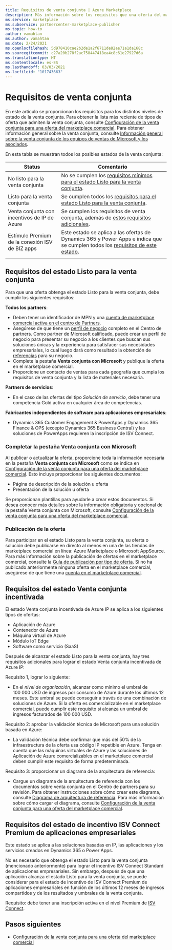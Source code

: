```yaml
---
title: Requisitos de venta conjunta | Azure Marketplace
description: Más información sobre los requisitos que una oferta del marketplace comercial de Microsoft debe cumplir para ser apta para el estado Listo para la venta conjunta o Venta conjunta incentivada.
ms.service: marketplace
ms.subservice: partnercenter-marketplace-publisher
ms.topic: how-to
author: vamahtan
ms.author: vamahtan
ms.date: 2/24/2021
ms.openlocfilehash: 5d978410cae2b2de1a2f6711de82ae71a1da168c
ms.sourcegitcommit: c27a20b278f2ac758447418ea4c8c61e27927d6a
ms.translationtype: HT
ms.contentlocale: es-ES
ms.lasthandoff: 03/03/2021
ms.locfileid: "101743663"
---
```

# <a name="co-sell-requirements"></a>Requisitos de venta conjunta

En este artículo se proporcionan los requisitos para los distintos niveles de estado de la venta conjunta. Para obtener la lista más reciente de tipos de oferta que admiten la venta conjunta, consulte [Configuración de la venta conjunta para una oferta del marketplace comercial](commercial-marketplace-co-sell.md). Para obtener información general sobre la venta conjunta, consulte [Información general sobre la venta conjunta de los equipos de ventas de Microsoft y los asociados](marketplace-co-sell.md).

En esta tabla se muestran todos los posibles estados de la venta conjunta:

| Status | Comentario |
| ------------ | ------------- |
| No listo para la venta conjunta | No se cumplen los [requisitos mínimos para el estado Listo para la venta conjunta](#requirements-for-co-sell-ready-status). |
| Listo para la venta conjunta | Se cumplen todos los [requisitos para el estado Listo para la venta conjunta](#requirements-for-co-sell-ready-status). |
| Venta conjunta con incentivos de IP de Azure | Se cumplen los requisitos de venta conjunta, además de [estos requisitos adicionales](#requirements-for-IP-Co-sell-incentivized-status). |
| Estímulo Premium de la conexión ISV de BIZ apps  | Este estado se aplica a las ofertas de Dynamics 365 y Power Apps e indica que se cumplen todos los [requisitos de este estado](#requirements-for-biz-apps-isv-connect-premium-incentive-status). |
|||

## <a name="requirements-for-co-sell-ready-status"></a>Requisitos del estado Listo para la venta conjunta

Para que una oferta obtenga el estado Listo para la venta conjunta, debe cumplir los siguientes requisitos:

**Todos los partners**:

- Deben tener un identificador de MPN y una [cuenta de marketplace comercial activa en el centro de Partners](./partner-center-portal/create-account.md).
- Asegúrese de que tiene un [perfil de negocio](/partner-center/create-a-marketing-profile.md) completo en el Centro de partners. Como partner de Microsoft calificado, puede crear un perfil de negocio para presentar su negocio a los clientes que buscan sus soluciones únicas y la experiencia para satisfacer sus necesidades empresariales, lo cual luego dará como resultado la obtención de [referencias](/partner-center/referrals.md) para su negocio.
- Complete la pestaña **Venta conjunta con Microsoft** y publique la oferta en el marketplace comercial.
- Proporcione un contacto de ventas para cada geografía que cumpla los requisitos de venta conjunta y la lista de materiales necesaria.

**Partners de servicios**:

- En el caso de las ofertas del tipo _Solución de servicio_, debe tener una competencia Gold activa en cualquier área de competencias.
 
**Fabricantes independientes de software para aplicaciones empresariales**:

- Dynamics 365 Customer Engagement & PowerApps y Dynamics 365 Finance & OPS (excepto Dynamics 365 Business Central) y las soluciones de PowerApps requieren la inscripción de ISV Connect.

### <a name="complete-the-co-sell-with-microsoft-tab"></a>Completar la pestaña Venta conjunta con Microsoft

Al publicar o actualizar la oferta, proporcione toda la información necesaria en la pestaña **Venta conjunta con Microsoft** como se indica en [Configuración de la venta conjunta para una oferta del marketplace comercial](commercial-marketplace-co-sell.md). Esto incluye proporcionar los siguientes documentos:

- Página de descripción de la solución u oferta
- Presentación de la solución u oferta

Se proporcionan plantillas para ayudarle a crear estos documentos. Si desea conocer más detalles sobre la información obligatoria y opcional de la pestaña Venta conjunta con Microsoft, consulte [Configuración de la venta conjunta para una oferta del marketplace comercial](commercial-marketplace-co-sell.md).

### <a name="publish-your-offer-live"></a>Publicación de la oferta

Para participar en el estado Listo para la venta conjunta, su oferta o solución debe publicarse en directo al menos en una de las tiendas de marketplace comercial en línea: Azure Marketplace o Microsoft AppSource. Para más información sobre la publicación de ofertas en el marketplace comercial, consulte la [Guía de publicación por tipo de oferta](publisher-guide-by-offer-type.md). Si no ha publicado anteriormente ninguna oferta en el marketplace comercial, asegúrese de que tiene una [cuenta en el marketplace comercial](./partner-center-portal/create-account.md).

## <a name="requirements-for-ip-co-sell-incentivized-status"></a>Requisitos del estado Venta conjunta incentivada

El estado Venta conjunta incentivada de Azure IP se aplica a los siguientes tipos de ofertas:

- Aplicación de Azure
- Contenedor de Azure
- Máquina virtual de Azure
- Módulo IoT Edge
- Software como servicio (SaaS)

Después de alcanzar el estado Listo para la venta conjunta, hay tres requisitos adicionales para lograr el estado Venta conjunta incentivada de Azure IP:

Requisito 1, lograr lo siguiente:

- En el _nivel de organización_, alcanzar como mínimo el umbral de 100 000 USD de ingresos por consumo de Azure durante los últimos 12 meses. Este umbral se puede conseguir a través de una combinación de soluciones de Azure. Si la oferta es comercializable en el marketplace comercial, puede cumplir este requisito si alcanza un umbral de ingresos facturados de 100 000 USD.

Requisito 2: aprobar la validación técnica de Microsoft para una solución basada en Azure:
- La validación técnica debe confirmar que más del 50% de la infraestructura de la oferta usa código IP repetible en Azure. Tenga en cuenta que las máquinas virtuales de Azure y las soluciones de Aplicación de Azure comercializables en el marketplace comercial deben cumplir este requisito de forma predeterminada.

Requisito 3: proporcionar un diagrama de la arquitectura de referencia:
- Cargue un diagrama de la arquitectura de referencia con los documentos sobre venta conjunta en el Centro de partners para su revisión. Para obtener instrucciones sobre cómo crear este diagrama, consulte [Diagrama de arquitectura de referencia](reference-architecture-diagram.md). Para más información sobre cómo cargar el diagrama, consulte [Configuración de la venta conjunta para una oferta del marketplace comercial](commercial-marketplace-co-sell.md).

## <a name="requirements-for-biz-apps-isv-connect-premium-incentive-status"></a>Requisitos del estado de incentivo ISV Connect Premium de aplicaciones empresariales

Este estado se aplica a las soluciones basadas en IP, las aplicaciones y los servicios creados en Dynamics 365 o Power Apps.

No es necesario que obtenga el estado Listo para la venta conjunta (mencionado anteriormente) para lograr el incentivo ISV Connect Standard de aplicaciones empresariales. Sin embargo, después de que una aplicación alcanza el estado Listo para la venta conjunta, se puede considerar para el estado de incentivo de ISV Connect Premium de aplicaciones empresariales en función de los últimos 12 meses de ingresos compartidos y de los resultados y umbrales de la venta conjunta.

Requisito: debe tener una inscripción activa en el nivel Premium de [ISV Connect](business-applications-isv-program.md).

## <a name="next-steps"></a>Pasos siguientes

- [Configuración de la venta conjunta para una oferta del marketplace comercial](commercial-marketplace-co-sell.md)
